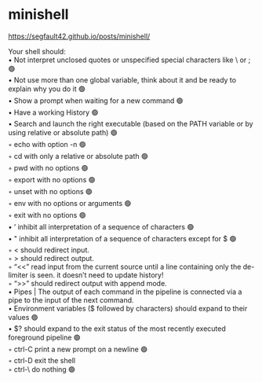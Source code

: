 # minishell

https://segfault42.github.io/posts/minishell/

Your shell should: <br />
• Not interpret unclosed quotes or unspecified special characters like \ or ; 🟢<br />
• Not use more than one global variable, think about it and be ready to explain why you do it 🟢<br />
• Show a prompt when waiting for a new command 🟢 <br />
• Have a working History 🟢 <br /> 
• Search and launch the right executable (based on the PATH variable or by using relative or absolute path) 🟢 <br />
◦ echo with option -n 🟢 <br />
◦ cd with only a relative or absolute path  🟢<br />
◦ pwd with no options 🟢 <br />
◦ export with no options 🟢 <br />
◦ unset with no options 🟢 <br />
◦ env with no options or arguments 🟢 <br />
◦ exit with no options 🟢 <br />
• ’ inhibit all interpretation of a sequence of characters 🟢 <br />
• " inhibit all interpretation of a sequence of characters except for $ 🟢<br />
◦ < should redirect input. <br />
◦ > should redirect output. <br />
◦ “<<” read input from the current source until a line containing only the de- limiter is seen. it doesn’t need to update history! <br />
◦ “>>” should redirect output with append mode. <br />
• Pipes | The output of each command in the pipeline is connected via a pipe to the input of the next command. <br />
• Environment variables ($ followed by characters) should expand to their values 🟢 <br />
• $? should expand to the exit status of the most recently executed foreground pipeline 🟢 <br />
◦ ctrl-C print a new prompt on a newline 🟢<br />
◦ ctrl-D exit the shell <br />
◦ ctrl-\ do nothing 🟢 <br />
